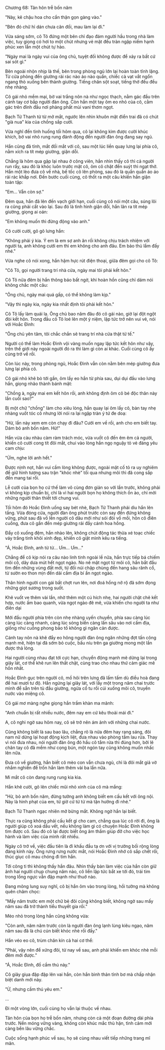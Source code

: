 




Chương 68: Tân hôn trễ bốn năm


"Này, kê chậu hoa cho cẩn thận gọn gàng vào."

"Bên đó chữ hỉ dán chưa cân đối, mau làm lại đi."

Vừa sáng sớm, cô Tô đứng một bên chỉ đạo đám người hầu trong nhà làm việc, tuy giọng có hơi to một chút nhưng vẻ mặt đều tràn ngập niềm hạnh phúc xen lẫn một chút tự hào.

"Ngày mai là ngày vui của ông chủ, tuyệt đối không được để xảy ra bất cứ sai sót gì."

Bên ngoài nhộn nhịp là thế, bên trong phòng ngủ lớn lại hoàn toàn tĩnh lặng. Từ cửa phòng đến giường rải rác nào áo nào quần, chiếc cà vạt vắt ngổn ngang thò xuống bên thành giường. Tiếng chăn sột soạt, tiếng thở đều đều nhẹ nhàng.

Cô gái nhỏ mềm mại, bờ vai trắng nõn nà như ngọc thạch, nằm gác đầu trên cánh tay cơ bắp người đàn ông. Còn hắn một tay ôm eo nhỏ của cô, cằm gác trên đỉnh đầu nơi phảng phất mùi vani thơm ngọt.

Bạch Tử Thanh từ từ mở mắt, ngước lên nhìn khuôn mặt điển trai đã có chút "già nua" kia của chồng sắp cưới.

Vừa nghĩ đến tình huống tối hôm qua, cô lại không kìm được cười khúc khích, bờ vai nhỏ rung rung đánh động đến người đàn ông đang say ngủ.

Hắn cũng đã tỉnh, mắt đối mắt với cô, sau một lúc liền quay lưng lại phía cô, nằm xích ra tít mép giường, giận dỗi.

Chẳng là hôm qua gặp lại nhau ở công viên, hắn nhìn thấy cô thì cả người run rẩy, sau đó là khóc luôn trước mặt cô, ôm cô chặt đến suýt thì ngạt thở. Hắn một lèo đưa cô về nhà, bế tốc cô lên phòng, sau đó là quần quần áo áo rải rác khắp nơi. Đến bước cuối cùng, cô thốt ra một câu khiến hắn giận toàn tập:

"Em... Vẫn còn sợ."

Đêm qua, hắn đã lên đến vạch giới hạn, cuối cùng cô nói một câu, súng lôi ra cũng phải cất vào lại. Sau đó là tình hình giận dỗi, hắn lăn ra tít mép giường, giọng ai oán:

"Em không muốn thì đừng động vào anh."

Cô cười cười, gõ gõ lưng hắn:

"Không phải ý kia. Ý em là em sợ anh ăn rồi không chịu trách nhiệm với người ta, anh không cưới em thì em không cho anh đâu. Em bảo thủ lắm đấy nhé."

Vừa nghe cô nói xong, hắn hậm hực rút điện thoại, giữa đêm gọi cho cô Tô:

"Cô Tô, gọi người trang trí nhà cửa, ngày mai tôi phải kết hôn."

Cô Tô nửa đêm bị hắn thông báo bất ngờ, khi hoàn hồn cũng chỉ dám nói không chắc một câu:

"Ông chủ, ngày mai quá gấp, có thể không làm kịp."

"Vậy thì ngày kia, ngày kia nhất định tôi phải kết hôn."

Cô Tô lấy làm quái lạ. Ông chủ bao năm đâu đó cô gái nào, giờ lại đột ngột đòi kết hôn. Trong đầu cô Tô loé lên một ý niệm, lập tức trở nên vui vẻ, nói với Hoắc Đình:

"Ông chủ yên tâm, tôi chắc chắn sẽ trang trí nhà cửa thật tử tế."

Người có thể làm Hoắc Đình vội vàng muốn ngay lập tức kết hôn như vậy, trên thế giới này ngoài người đó ra thì làm gì còn ai khác. Cuối cùng cô ấy cũng trở về rồi.

Còn lúc này, trong phòng ngủ, Hoắc Đình vẫn còn nằm bên mép giường đưa lưng lại phía cô.

Cô gái nhỏ khẽ bò tới gần, ôm lấy eo hắn từ phía sau, dụi dụi đầu vào lưng hắn, giọng nhão thành bánh mật:

"Chồng à, ngày mai em kết hôn rồi, anh không định ôm cô bé độc thân này lần cuối sao?"

Bị một chữ "chồng" làm cho xiêu lòng, hắn quay lại ôm lấy cô, bàn tay nhẹ nhàng vuốt tóc cô nhưng lời nói ra lại ngập tràn ý tứ đe doạ:

"Hừ, lần này xem em còn chạy đi đâu? Cưới em về rồi, anh cho em biết tay. Dám bỏ anh bốn năm. Hừ!"

Hắn vừa càu nhàu càm ràm trách móc, vừa vuốt cô đến êm êm cả người, khiến cô cười cong tít đôi mắt, chui vào lòng hắn ngọ nguậy tỏ vẻ đáng yêu cam chịu:

"Ừm, nghe lời anh hết."

Được nịnh nọt, hắn vui cầm lòng không được, ngoài mặt cố tỏ ra uy nghiêm để giữ hình tượng sau trận "khóc nhè" tối qua nhưng môi thì đã cong sắp đến mang tai rồi.

Lễ cưới của bọn họ cứ thế làm vô cùng đơn giản so với lần trước, không phải vì không kịp chuẩn bị, chỉ là vì hai người bọn họ không thích ồn ào, chỉ mời những người thân thiết tới chung vui.

Tối hôm đó Hoắc Đình uống say bét nhè, Bạch Tử Thanh phải dìu hắn lên tầng. Vừa đóng cửa, người đàn ông phút trước còn say đến đứng không vững, phút sau đã vồ lên người cô dâu mới như sói đói vồ mồi, hôn cô điên cuồng, đưa cô gần đến mép giường rải đầy cánh hoa hồng.

Đẩy cô xuống đệm, hắn nhào lên, không chút động tác thừa xé toạc chiếc váy trắng tinh khôi xinh đẹp, khiến cô giật mình kêu ra tiếng.

"Á, Hoắc Đình, anh từ từ... Ưm... Ưm..."

Chẳng để cô kịp nói ra câu nào linh tinh ngoài lề nữa, hắn trực tiếp bá chiếm môi cô, dây dưa mút hết ngọt ngào. No nê mật ngọt từ môi cô, hắn bắt đầu tìm đến những vùng đất mới, từ đồi núi chập chùng đến hang sâu rãnh cổ, từ sườn eo thon mịn đến dải cấm địa bí ẩn ngọt ngào.

Thân hình người con gái bất chợt run lên, nơi đoá hồng nở rộ đã sớm đọng những giọt sương trong suốt.

Khẽ vuốt ve thêm vài lần, nhờ thêm một cú hích nhẹ, hai người chặt chẽ kết hợp, nước ấm bao quanh, vừa ngọt ngào đê mê, vừa khiến cho người ta như điên dại

Mới đầu người phía trên còn nhẹ nhàng uyến chuyển, phía sau càng lúc càng lúc càng nhanh, càng lúc sóng biển càng lấn sâu vào nơi cấm địa, giống như cuồng phong bão tố không gì ngăn cản được.

Cánh tay nõn nà khẽ đẩy eo hông người đàn ông ngăn những đợt tấn công mạnh mẽ, hiện tại đã sớm bỏ cuộc, bấu níu trên ga giường mong một lần được thả lỏng.

Hai người cùng nhau đạt tới cực hạn, chuyển động mạnh mẽ dừng lại trong giây lát, cơ thể khẽ run lên thắt chặt, cùng trao cho nhau thứ cảm giác mê hồn nhất.

Hoắc Đình gục trên người cô, mồ hôi trên lưng đã lấm tấm dù điều hoà đang để hai mươi tư độ. Hắn ngừng lại giây lát, với lấy một trong năm chai trước mình để sẵn trên tủ đầu giường, ngửa cổ tu rồi cúi xuống môi cô, truyền nước vào miệng cô.

Cô gái mơ màng nghe giọng hắn trầm khàn ma mãnh:

"Anh chuẩn bị rất nhiều nước, đêm nay em cứ kêu thoải mái đi."

A, cô nghi ngờ sau hôm nay, cô sẽ trở nên ám ảnh với những chai nước.

Cũng không biết là sau bao lâu, chẳng rõ là nửa đêm hay rạng sáng, đôi nam nữ dừng lại hoạt động kịch liệt, đưa nhau vào phòng tắm lau rửa. Thay vì nói đưa nhau, nói người đàn ông đó hầu cô tắm rửa thì đúng hơn, bởi lẽ chân tay cô đã mềm như cọng bún, một ngón tay cũng không muốn nhấc lên nữa.

Đưa cô về giường, hắn biết cô mèo con vẫn chưa ngủ, chỉ là đôi mắt giả vờ nhắm nghiền để trốn hắn làm thêm vài ba lần nữa.

Mi mắt cô còn đang rung rung kia kìa.

Hắn khẽ cười, gõ lên chiếc mũi nhỏ xinh của cô mà mắng:

"Hừ, bỏ anh bốn năm, đừng tưởng anh không biết em cấu kết với ông nội. Này là hình phạt của em, từ giờ cứ từ từ mà tận hưởng đi nhé."

Bạch Tử Thanh ngạc nhiên mở bừng mắt. Không ngờ hắn lại biết.

Thực ra cũng không phải cấu kết gì cho cam, chẳng qua lúc cô rời đi, ông là người giúp cô xoá dấu vết, nếu không làm gì có chuyện Hoắc Đình không tìm được cô. Sau đó cô lại được biết ông âm thầm giúp đỡ cho việc học hành và làm việc của mình rất nhiều.

Ngày cô trở về, việc đầu tiên là đi khấu đầu tạ ơn với vị trưởng bối rộng lòng đáng kính này. Ông rưng rưng nước mắt, nói Hoắc Đình nhớ cô sắp chết rồi, thúc giục cô mau chóng đi tìm hắn.

Tới công ti thì không thấy hắn đâu. Nhìn thấy bàn làm việc của hắn còn giữ ảnh hai người chụp chung năm nào, cô liền lập tức bắt xe tới đó, trái tim trong lồng ngực vẫn đập mạnh như thuở nào.

Đang mông lung suy nghĩ, cô bị hắn ôm vào trong lòng, hồi tưởng mà không quên châm chọc:

"Mấy năm trước em một chữ bẻ đôi cũng không biết, không ngờ sau mấy năm sau đã trở thành tiểu thuyết gia rồi."

Mèo nhỏ trong lòng hắn cũng không vừa:

"Còn anh, năm năm trước còn là người đàn ông lạnh lùng kiêu ngạo, năm năm sau đã là chú cún biết khóc nhè rồi đấy."

Hắn véo eo cô, trùm chăn kín cả hai cơ thể:

"Phải, vậy nên để xứng đôi, từ nay về sau, anh phải khiến em khóc nhè mỗi đêm mới được."

"Á, Hoắc Đình, đồ cầm thú này."

Cô giãy giụa đập đập lên vai hắn, còn hắn bình thản tỉnh bơ mà chấp nhận biệt danh mới này.

"Ừ, nhưng cầm thú yêu em."

...

Đi một vòng lớn, cuối cùng họ vẫn lại thuộc về nhau.

Tân hôn của bọn họ trễ bốn năm, nhưng còn cả một đoạn đường dài phía trước. Nền móng vững vàng, không còn khúc mắc thù hận, tình cảm mới càng bền lâu vững chắc.

Cuộc sống hạnh phúc về sau, họ sẽ cùng nhau viết tiếp những trang mĩ mãn.





